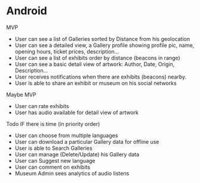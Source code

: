 Android
=======

MVP

* User can see a list of Galleries sorted by Distance from his geolocation
* User can see a detailed view, a Gallery profile showing profile pic, name, opening hours, ticket prices, description...
* User can see a list of exhibits order by distance (beacons in range)
* User can see a basic detail view of artwork: Author, Date, Origin, Description...
* User receives notifications when there are exhibits (beacons) nearby. 
* User is able to share an exhibit or museum on his social networks


Maybe MVP

* User can rate exhibits
* User has audio available for detail view of artwork

Todo IF there is time (in priority order)

* User can choose from multiple languages
* User can download a particular Gallery data for offline use
* User is able to Search Galleries
* User can manage (Delete/Update) his Gallery data
* User can Suggest new language
* User can comment on exhibits
* Museum Admin sees analytics of audio listens 
